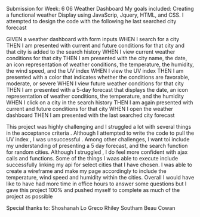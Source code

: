 Submission for Week: 6
06 Weather Dashboard
My goals included:
Creating a functional weather Display using JavaScrip, Jquery, HTML, and CSS.  I attempted to design the code with the following he last searched city forecast

GIVEN a weather dashboard with form inputs
WHEN I search for a city
THEN I am presented with current and future conditions for that city and that city is added to the search history
WHEN I view current weather conditions for that city
THEN I am presented with the city name, the date, an icon representation of weather conditions, the temperature, the humidity, the wind speed, and the UV index
WHEN I view the UV index
THEN I am presented with a color that indicates whether the conditions are favorable, moderate, or severe
WHEN I view future weather conditions for that city
THEN I am presented with a 5-day forecast that displays the date, an icon representation of weather conditions, the temperature, and the humidity
WHEN I click on a city in the search history
THEN I am again presented with current and future conditions for that city
WHEN I open the weather dashboard
THEN I am presented with the last searched city forecast


This project was highly challenging and I struggled a lot with several things in the acceptance criteria . Although I attempted to write the code to pull the UV index , I was unsuccessful .  Among other challenges, I want toi include my understanding of presenting a 5 day forecast, and the search function for random cities.  Although I struggled , I do feel more confident with ajax calls and functions. Some of the things I waas able to execute include successfully linking my api for select cities that I have chosen. I was able to create a wireframe and make my page accordingly to include the temperature, wind speed and humidity within the cities.  Overall I would have like to have had more time in office hours to answer some questions but I gave this project 100% and pushed myself to complete as much of the project as possible

Special thanks to:
Shoshanah Lo Greco
Rhiley Southam
Beau Cowan


